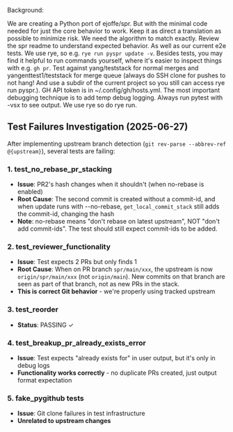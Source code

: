 Background:

We are creating a Python port of ejoffe/spr.
But with the minimal code needed for just the core behavior to work.
Keep it as direct a translation as possible to minimize risk.
We need the algorithm to match exactly.
Review the spr readme to understand expected behavior. As well as our current e2e tests.
We use rye, so e.g. `rye run pyspr update -v`.
Besides tests, you may find it helpful to run commands yourself, where it's easier to inspect things with e.g. `gh pr`.
Test against yang/teststack for normal merges and yangenttest1/teststack for merge queue (always do SSH clone for pushes to not hang! And use a subdir of the current project so you still can access rye run pyspr.).
GH API token is in ~/.config/gh/hosts.yml.
The most important debugging technique is to add temp debug logging.
Always run pytest with -vsx to see output. We use rye so do rye run.

## Test Failures Investigation (2025-06-27)

After implementing upstream branch detection (`git rev-parse --abbrev-ref @{upstream}`), several tests are failing:

### 1. test_no_rebase_pr_stacking
- **Issue**: PR2's hash changes when it shouldn't (when no-rebase is enabled)
- **Root Cause**: The second commit is created without a commit-id, and when update runs with --no-rebase, `get_local_commit_stack` still adds the commit-id, changing the hash
- **Note**: no-rebase means "don't rebase on latest upstream", NOT "don't add commit-ids". The test should still expect commit-ids to be added.

### 2. test_reviewer_functionality  
- **Issue**: Test expects 2 PRs but only finds 1
- **Root Cause**: When on PR branch `spr/main/xxx`, the upstream is now `origin/spr/main/xxx` (not `origin/main`). New commits on that branch are seen as part of that branch, not as new PRs in the stack.
- **This is correct Git behavior** - we're properly using tracked upstream

### 3. test_reorder
- **Status**: PASSING ✓

### 4. test_breakup_pr_already_exists_error
- **Issue**: Test expects "already exists for" in user output, but it's only in debug logs
- **Functionality works correctly** - no duplicate PRs created, just output format expectation

### 5. fake_pygithub tests
- **Issue**: Git clone failures in test infrastructure
- **Unrelated to upstream changes**
